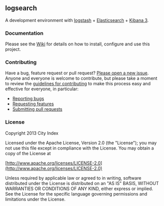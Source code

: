 ## logsearch

A development environment with [logstash](http://logstash.net/) + [Elasticsearch](http://www.elasticsearch.org/) + [Kibana 3](http://three.kibana.org/).

### Documentation

Please see the [Wiki](https://github.com/cityindex/logsearch/wiki) for details on how to install, configure and use this project.

### Contributing

Have a bug, feature request or pull request? [Please open a new issue](https://github.com/cityindex/logsearch/issues).
Anyone and everyone is welcome to contribute, but please take a moment to
review the [guidelines for contributing](CONTRIBUTING.md) to make this process
easy and effective for everyone, in particular:

* [Reporting bugs](CONTRIBUTING.md#reporting-bugs)
* [Requesting features](CONTRIBUTING.md#requesting-features)
* [Submitting pull requests](CONTRIBUTING.md#submitting-pull-requests)

### License

Copyright 2013 City Index

Licensed under the Apache License, Version 2.0 (the "License");
you may not use this file except in compliance with the License.
You may obtain a copy of the License at

  [http://www.apache.org/licenses/LICENSE-2.0](http://www.apache.org/licenses/LICENSE-2.0)

Unless required by applicable law or agreed to in writing, software
distributed under the License is distributed on an "AS IS" BASIS,
WITHOUT WARRANTIES OR CONDITIONS OF ANY KIND, either express or implied.
See the License for the specific language governing permissions and
limitations under the License.
